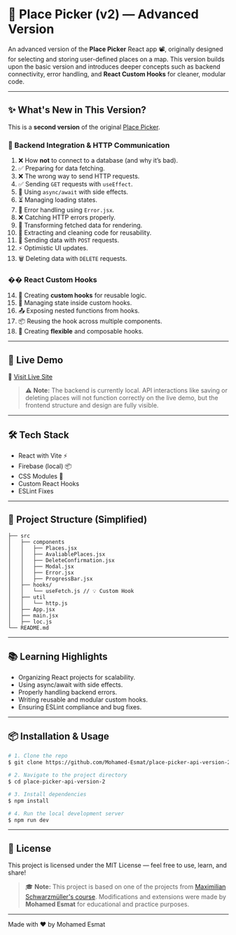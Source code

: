 # 📍 Place Picker (v2) — Advanced Version

An advanced version of the **Place Picker** React app 📽️, originally designed for selecting and storing user-defined places on a map. This version builds upon the basic version and introduces deeper concepts such as backend connectivity, error handling, and **React Custom Hooks** for cleaner, modular code.

---

## ✨ What's New in This Version?

This is a **second version** of the original [Place Picker](https://github.com/Mohamed-Esmat/place-picker-api-version-2/tree/bf52dc2c03cd2f3a6709c820b13003855a9603f7).

### 🔌 Backend Integration & HTTP Communication

1. ❌ How **not** to connect to a database (and why it’s bad).
2. ✅ Preparing for data fetching.
3. ❌ The wrong way to send HTTP requests.
4. ✅ Sending `GET` requests with `useEffect`.
5. 🔄 Using `async/await` with side effects.
6. ⏳ Managing loading states.
7. 🧱 Error handling using `Error.jsx`.
8. ❌ Catching HTTP errors properly.
9. 🧹 Transforming fetched data for rendering.
10. 🧼 Extracting and cleaning code for reusability.
11. 📨 Sending data with `POST` requests.
12. ⚡ Optimistic UI updates.
13. 🗑️ Deleting data with `DELETE` requests.

### �� React Custom Hooks

14. 🧩 Creating **custom hooks** for reusable logic.
15. 🔄 Managing state inside custom hooks.
16. 📤 Exposing nested functions from hooks.
17. 📦 Reusing the hook across multiple components.
18. 🔧 Creating **flexible** and composable hooks.

---

## 🚀 Live Demo

🔗 [Visit Live Site](https://place-picker-version2-esmat.netlify.app/)

> ⚠️ **Note:** The backend is currently local. API interactions like saving or deleting places will not function correctly on the live demo, but the frontend structure and design are fully visible.

---

## 🛠️ Tech Stack

- React with Vite ⚡
- Firebase (local) 📦
- CSS Modules 💅
- Custom React Hooks
- ESLint Fixes

---

## 📂 Project Structure (Simplified)

```plaintext
├── src
│   ├── components
│   │   ├── Places.jsx
│   │   ├── AvaliablePlaces.jsx
│   │   ├── DeleteConfirmation.jsx
│   │   ├── Modal.jsx
│   │   ├── Error.jsx
│   │   ├── ProgressBar.jsx
│   ├── hooks/
│   │   └── useFetch.js // 💡 Custom Hook
│   ├── util
│   │   └── http.js
│   ├── App.jsx
│   ├── main.jsx
│   ├── loc.js
└── README.md

```

---

## 📚 Learning Highlights

- Organizing React projects for scalability.
- Using async/await with side effects.
- Properly handling backend errors.
- Writing reusable and modular custom hooks.
- Ensuring ESLint compliance and bug fixes.

---

## 📦 Installation & Usage

```bash
# 1. Clone the repo
$ git clone https://github.com/Mohamed-Esmat/place-picker-api-version-2

# 2. Navigate to the project directory
$ cd place-picker-api-version-2

# 3. Install dependencies
$ npm install

# 4. Run the local development server
$ npm run dev
```

---

## 📜 License

This project is licensed under the MIT License — feel free to use, learn, and share!

> 🎓 **Note:** This project is based on one of the projects from [Maximilian Schwarzmüller's course](https://www.udemy.com/course/react-the-complete-guide-incl-redux/). Modifications and extensions were made by **Mohamed Esmat** for educational and practice purposes.

---

Made with ❤️ by Mohamed Esmat
